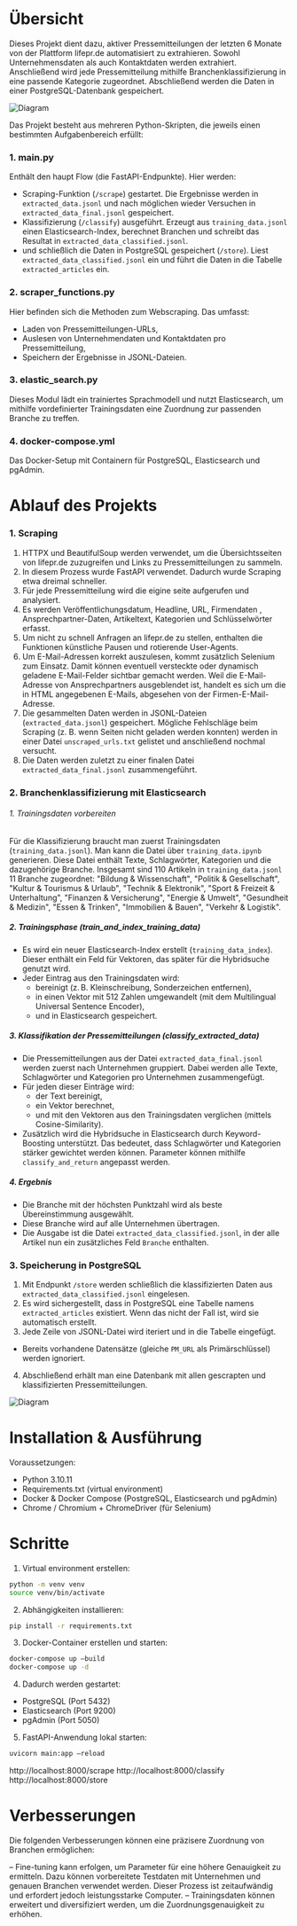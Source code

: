 # Übersicht

Dieses Projekt dient dazu, aktiver Pressemitteilungen der letzten 6 Monate von der Plattform lifepr.de automatisiert zu extrahieren. Sowohl Unternehmensdaten als auch Kontaktdaten werden  extrahiert. Anschließend wird jede Pressemitteilung mithilfe Branchenklassifizierung in eine passende Kategorie zugeordnet. Abschließend werden die Daten in einer PostgreSQL-Datenbank gespeichert.

![Diagram](schema.png)

Das Projekt besteht aus mehreren Python-Skripten, die jeweils einen bestimmten Aufgabenbereich erfüllt:

### 1. main.py

Enthält den haupt Flow (die FastAPI-Endpunkte). Hier werden:
- Scraping-Funktion (`/scrape`) gestartet. Die Ergebnisse werden in `extracted_data.jsonl` und nach möglichen wieder Versuchen in `extracted_data_final.jsonl` gespeichert.
- Klassifizierung (`/classify`) ausgeführt. Erzeugt aus `training_data.jsonl` einen Elasticsearch-Index, berechnet Branchen und schreibt das Resultat in `extracted_data_classified.jsonl`.
- und schließlich die Daten in PostgreSQL gespeichert (`/store`). Liest `extracted_data_classified.jsonl` ein und führt die Daten in die Tabelle `extracted_articles` ein.

### 2. scraper_functions.py

Hier befinden sich die Methoden zum Webscraping. Das umfasst:
- Laden von Pressemitteilungen-URLs,
- Auslesen von Unternehmendaten und Kontaktdaten pro Pressemitteilung,
- Speichern der Ergebnisse in JSONL-Dateien.

### 3. elastic_search.py

Dieses Modul lädt ein trainiertes Sprachmodell und nutzt Elasticsearch, um mithilfe vordefinierter Trainingsdaten eine Zuordnung zur passenden Branche zu treffen.

### 4. docker-compose.yml

Das Docker-Setup mit Containern für PostgreSQL, Elasticsearch und pgAdmin.


# Ablauf des Projekts

### 1. Scraping

1.	HTTPX und BeautifulSoup werden verwendet, um die Übersichtsseiten von lifepr.de zuzugreifen und Links zu Pressemitteilungen zu sammeln.
2.	In diesem Prozess wurde FastAPI verwendet. Dadurch wurde Scraping etwa dreimal schneller.
3.	Für jede Pressemitteilung wird die eigine seite aufgerufen und analysiert.
4.	Es werden Veröffentlichungsdatum, Headline, URL, Firmendaten , Ansprechpartner-Daten, Artikeltext, Kategorien und Schlüsselwörter erfasst.
5.	Um nicht zu schnell Anfragen an lifepr.de zu stellen, enthalten die Funktionen künstliche Pausen und rotierende User-Agents.
6.	Um E-Mail-Adressen korrekt auszulesen, kommt zusätzlich Selenium zum Einsatz. Damit können eventuell versteckte oder dynamisch geladene E-Mail-Felder sichtbar gemacht werden. Weil die E-Mail-Adresse von Ansprechpartners ausgeblendet ist, handelt es sich um die in HTML angegebenen E-Mails, abgesehen von der Firmen-E-Mail-Adresse.
7.	Die gesammelten Daten werden in JSONL-Dateien (`extracted_data.jsonl`) gespeichert. Mögliche Fehlschläge beim Scraping (z. B. wenn Seiten nicht geladen werden konnten) werden in einer Datei `unscraped_urls.txt` gelistet und anschließend nochmal versucht.
8.	Die Daten werden zuletzt zu einer finalen Datei `extracted_data_final.jsonl` zusammengeführt.


### 2. Branchenklassifizierung mit Elasticsearch 

###### 1. Trainingsdaten vorbereiten

Für die Klassifizierung braucht man zuerst Trainingsdaten (`training_data.jsonl`). Man kann die Datei über `training_data.ipynb` generieren. Diese Datei enthält Texte, Schlagwörter, Kategorien und die dazugehörige Branche. Insgesamt sind 110 Artikeln in `training_data.jsonl` 11 Branche zugeordnet: 
"Bildung & Wissenschaft", "Politik & Gesellschaft", "Kultur & Tourismus & Urlaub", "Technik & Elektronik", "Sport & Freizeit & Unterhaltung",   "Finanzen & Versicherung", "Energie & Umwelt", "Gesundheit & Medizin", "Essen & Trinken", "Immobilien & Bauen", "Verkehr & Logistik".


##### 2. Trainingsphase (train_and_index_training_data)

-	Es wird ein neuer Elasticsearch-Index erstellt (`training_data_index`). Dieser enthält ein Feld für Vektoren, das später für die Hybridsuche genutzt wird.
-	Jeder Eintrag aus den Trainingsdaten wird:
    -	bereinigt (z. B. Kleinschreibung, Sonderzeichen entfernen),
    -	in einen Vektor mit 512 Zahlen umgewandelt (mit dem Multilingual Universal Sentence Encoder),
    -	und in Elasticsearch gespeichert.

##### 3. Klassifikation der Pressemitteilungen (classify_extracted_data)

-	Die Pressemitteilungen aus der Datei `extracted_data_final.jsonl` werden zuerst nach Unternehmen gruppiert. Dabei werden alle Texte, Schlagwörter und Kategorien pro Unternehmen zusammengefügt.
-	Für jeden dieser Einträge wird:
    -	der Text bereinigt,
    -	ein Vektor berechnet,
    -	und mit den Vektoren aus den Trainingsdaten verglichen (mittels Cosine-Similarity).
-	Zusätzlich wird die Hybridsuche in Elasticsearch durch Keyword-Boosting unterstützt. Das bedeutet, dass Schlagwörter und Kategorien stärker gewichtet werden können. Parameter können mithilfe `classify_and_return` angepasst werden.

##### 4. Ergebnis

-	Die Branche mit der höchsten Punktzahl wird als beste Übereinstimmung ausgewählt.
-	Diese Branche wird auf alle Unternehmen übertragen.
-	Die Ausgabe ist die Datei `extracted_data_classified.jsonl`, in der alle Artikel nun ein zusätzliches Feld `Branche` enthalten.



### 3. Speicherung in PostgreSQL

1.	Mit Endpunkt `/store` werden schließlich die klassifizierten Daten aus `extracted_data_classified.jsonl` eingelesen.
2.	Es wird sichergestellt, dass in PostgreSQL eine Tabelle namens `extracted_articles` existiert. Wenn das nicht der Fall ist, wird sie automatisch erstellt.
3.	Jede Zeile von JSONL-Datei wird iteriert und in die Tabelle eingefügt.
- Bereits vorhandene Datensätze (gleiche `PM_URL` als Primärschlüssel) werden ignoriert.
4.	Abschließend erhält man eine Datenbank mit allen gescrapten und klassifizierten Pressemitteilungen.

![Diagram](pgadminresult.png)


# Installation & Ausführung

Voraussetzungen:
-	Python 3.10.11
-	Requirements.txt (virtual environment)
-	Docker & Docker Compose (PostgreSQL, Elasticsearch und pgAdmin)
-	Chrome / Chromium + ChromeDriver (für Selenium)

# Schritte

1. Virtual environment erstellen:

```bash
python -m venv venv
source venv/bin/activate   
```

2. Abhängigkeiten installieren:

```bash
pip install -r requirements.txt
```

3. Docker-Container erstellen und starten:

```bash
docker-compose up –build
docker-compose up -d
```

4. Dadurch werden gestartet:
-	PostgreSQL (Port 5432)
-	Elasticsearch (Port 9200)
-	pgAdmin (Port 5050)

5. FastAPI-Anwendung lokal starten:

```bash
uvicorn main:app –reload
```

http://localhost:8000/scrape
http://localhost:8000/classify
http://localhost:8000/store


# Verbesserungen

Die folgenden Verbesserungen können eine präzisere Zuordnung von Branchen ermöglichen:

– Fine-tuning kann erfolgen, um Parameter für eine höhere Genauigkeit zu ermitteln. Dazu können vorbereitete Testdaten mit Unternehmen und genauen Branchen verwendet werden. Dieser Prozess ist zeitaufwändig und erfordert jedoch leistungsstarke Computer.
– Trainingsdaten können erweitert und diversifiziert werden, um die Zuordnungsgenauigkeit zu erhöhen.



